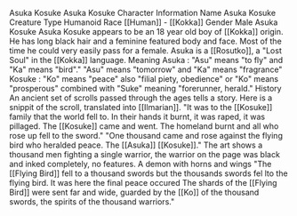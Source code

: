 Asuka Kosuke  Asuka Kosuke 
Character Information 
Name 
Asuka Kosuke 
Creature Type 
Humanoid 
Race 
[[Human]] - [[Kokka]] 
Gender 
Male 
Asuka Kosuke
Asuka Kosuke appears to be an 18 year old boy of [[Kokka]] origin. He has long black hair and a feminine featured body and face. Most of the time he could very easily pass for a female. 
Asuka is a [[Rosutko]], a "Lost Soul" in the [[Kokka]] language. 
Meaning
Asuka : "Asu" means "to fly" and "Ka" means "bird"." "Asu" means "tomorrow" and "Ka" means "fragrance" 
Kosuke : "Ko" means "peace" also "filial piety, obedience" or "Ko" means "prosperous" combined with "Suke" meaning "forerunner, herald." 
History
An ancient set of scrolls passed through the ages tells a story. Here is a snippit of the scroll, translated into [[Ilmarian]].
"It was to the [[Kosuke]] family that the world fell to. In their hands it burnt, it was raped, it was pillaged. The [[Kosuke]] came and went. The homeland burnt and all who rose up fell to the sword."
"One thousand came and rose against the flying bird who heralded peace. The [[Asuka]] [[Kosuke]]."
The art shows a thousand men fighting a single warrior, the warrior on the page was black and inked completely, no features. A demon with horns and wings
"The [[Flying Bird]] fell to a thousand swords but the thousands swords fel lto the flying bird. It was here the final peace occured The shards of the [[Flying Bird]] were sent far and wide, guarded by the [[Ko]] of the thousand swords, the spirits of the thousand warriors."



 
 
 
 
 